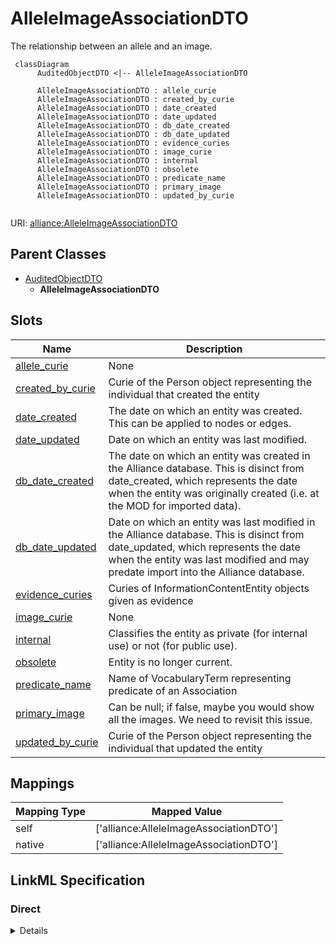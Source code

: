 # AlleleImageAssociationDTO

The relationship between an allele and an image.


```mermaid
 classDiagram
      AuditedObjectDTO <|-- AlleleImageAssociationDTO
      
      AlleleImageAssociationDTO : allele_curie
      AlleleImageAssociationDTO : created_by_curie
      AlleleImageAssociationDTO : date_created
      AlleleImageAssociationDTO : date_updated
      AlleleImageAssociationDTO : db_date_created
      AlleleImageAssociationDTO : db_date_updated
      AlleleImageAssociationDTO : evidence_curies
      AlleleImageAssociationDTO : image_curie
      AlleleImageAssociationDTO : internal
      AlleleImageAssociationDTO : obsolete
      AlleleImageAssociationDTO : predicate_name
      AlleleImageAssociationDTO : primary_image
      AlleleImageAssociationDTO : updated_by_curie
      

```



URI: [alliance:AlleleImageAssociationDTO](http://alliancegenome.org/AlleleImageAssociationDTO)


## Parent Classes

* [AuditedObjectDTO](AuditedObjectDTO.md)
    * **AlleleImageAssociationDTO**




<!-- no inheritance hierarchy -->


## Slots

| Name | Description  |
| ---  | ---  |
| [allele_curie](allele_curie.md) | None |
| [created_by_curie](created_by_curie.md) | Curie of the Person object representing the individual that created the entity |
| [date_created](date_created.md) | The date on which an entity was created. This can be applied to nodes or edges. |
| [date_updated](date_updated.md) | Date on which an entity was last modified. |
| [db_date_created](db_date_created.md) | The date on which an entity was created in the Alliance database.  This is disinct from date_created, which represents the date when the entity was originally created (i.e. at the MOD for imported data). |
| [db_date_updated](db_date_updated.md) | Date on which an entity was last modified in the Alliance database.  This is disinct from date_updated, which represents the date when the entity was last modified and may predate import into the Alliance database. |
| [evidence_curies](evidence_curies.md) | Curies of InformationContentEntity objects given as evidence |
| [image_curie](image_curie.md) | None |
| [internal](internal.md) | Classifies the entity as private (for internal use) or not (for public use). |
| [obsolete](obsolete.md) | Entity is no longer current. |
| [predicate_name](predicate_name.md) | Name of VocabularyTerm representing predicate of an Association |
| [primary_image](primary_image.md) | Can be null; if false, maybe you would show all the images. We need to revisit this issue. |
| [updated_by_curie](updated_by_curie.md) | Curie of the Person object representing the individual that updated the entity |


## Mappings

| Mapping Type | Mapped Value |
| ---  | ---  |
| self | ['alliance:AlleleImageAssociationDTO'] |
| native | ['alliance:AlleleImageAssociationDTO'] |




## LinkML Specification

<!-- TODO: investigate https://stackoverflow.com/questions/37606292/how-to-create-tabbed-code-blocks-in-mkdocs-or-sphinx -->

### Direct

<details>
```yaml
name: AlleleImageAssociationDTO
description: The relationship between an allele and an image.
from_schema: https://github.com/alliance-genome/agr_curation_schema/src/schema/alleleDTO
is_a: AuditedObjectDTO
slots:
- allele_curie
- predicate_name
- image_curie
- primary_image
- evidence_curies
slot_usage:
  primary_image:
    name: primary_image
    description: Can be null; if false, maybe you would show all the images. We need
      to revisit this issue.
    domain_of:
    - AlleleImageAssociation
    - AlleleImageAssociationDTO

```
</details>

### Induced

<details>
```yaml
name: AlleleImageAssociationDTO
description: The relationship between an allele and an image.
from_schema: https://github.com/alliance-genome/agr_curation_schema/src/schema/alleleDTO
is_a: AuditedObjectDTO
slot_usage:
  primary_image:
    name: primary_image
    description: Can be null; if false, maybe you would show all the images. We need
      to revisit this issue.
    domain_of:
    - AlleleImageAssociation
    - AlleleImageAssociationDTO
attributes:
  allele_curie:
    name: allele_curie
    from_schema: https://github.com/alliance-genome/agr_curation_schema/src/schema/alleleDTO
    alias: allele_curie
    owner: AlleleImageAssociationDTO
    domain_of:
    - AlleleDiseaseAnnotationDTO
    - AlleleCellLineAssociationDTO
    - AlleleGenerationMethodAssociationDTO
    - AlleleGenomicEntityAssociationDTO
    - AlleleImageAssociationDTO
    - AlleleOriginAssociationDTO
    - AffectedGenomicModelComponentDTO
    range: string
    required: true
  predicate_name:
    name: predicate_name
    description: Name of VocabularyTerm representing predicate of an Association
    from_schema: https://github.com/alliance-genome/agr_curation_schema/core.yaml
    alias: predicate_name
    owner: AlleleImageAssociationDTO
    domain_of:
    - AlleleCellLineAssociationDTO
    - AlleleGenerationMethodAssociationDTO
    - AlleleGenomicEntityAssociationDTO
    - AlleleImageAssociationDTO
    - AlleleOriginAssociationDTO
    - GenomicLocationAssociationDTO
    range: string
    required: true
  image_curie:
    name: image_curie
    from_schema: https://github.com/alliance-genome/agr_persistent_schema/src/schema/image.yaml
    alias: image_curie
    owner: AlleleImageAssociationDTO
    domain_of:
    - AlleleImageAssociationDTO
    range: string
    required: true
  primary_image:
    name: primary_image
    description: Can be null; if false, maybe you would show all the images. We need
      to revisit this issue.
    from_schema: https://github.com/alliance-genome/agr_curation_schema/src/schema/allele
    alias: primary_image
    owner: AlleleImageAssociationDTO
    domain_of:
    - AlleleImageAssociation
    - AlleleImageAssociationDTO
    range: boolean
  evidence_curies:
    name: evidence_curies
    description: Curies of InformationContentEntity objects given as evidence
    from_schema: https://github.com/alliance-genome/agr_curation_schema/src/schema/reference
    multivalued: true
    alias: evidence_curies
    owner: AlleleImageAssociationDTO
    domain_of:
    - DiseaseAnnotationDTO
    - AlleleCellLineAssociationDTO
    - AlleleGenerationMethodAssociationDTO
    - AlleleGenomicEntityAssociationDTO
    - AlleleImageAssociationDTO
    - AlleleOriginAssociationDTO
    - NoteDTO
    - SlotAnnotationDTO
    - GenomicLocationAssociationDTO
    range: string
  created_by_curie:
    name: created_by_curie
    description: Curie of the Person object representing the individual that created
      the entity
    from_schema: https://github.com/alliance-genome/agr_curation_schema/core.yaml
    domain: AuditedObjectDTO
    alias: created_by_curie
    owner: AlleleImageAssociationDTO
    domain_of:
    - AuditedObjectDTO
    range: string
  date_created:
    name: date_created
    description: The date on which an entity was created. This can be applied to nodes
      or edges.
    from_schema: https://github.com/alliance-genome/agr_curation_schema/core.yaml
    aliases:
    - creation_date
    exact_mappings:
    - dct:createdOn
    - WIKIDATA_PROPERTY:P577
    alias: date_created
    owner: AlleleImageAssociationDTO
    domain_of:
    - AuditedObject
    - AuditedObjectDTO
    range: datetime
  updated_by_curie:
    name: updated_by_curie
    description: Curie of the Person object representing the individual that updated
      the entity
    from_schema: https://github.com/alliance-genome/agr_curation_schema/core.yaml
    domain: AuditedObjectDTO
    alias: updated_by_curie
    owner: AlleleImageAssociationDTO
    domain_of:
    - AuditedObjectDTO
    range: string
  date_updated:
    name: date_updated
    description: Date on which an entity was last modified.
    from_schema: https://github.com/alliance-genome/agr_curation_schema/core.yaml
    aliases:
    - date_last_modified
    alias: date_updated
    owner: AlleleImageAssociationDTO
    domain_of:
    - AuditedObject
    - AuditedObjectDTO
    range: datetime
  db_date_created:
    name: db_date_created
    description: The date on which an entity was created in the Alliance database.  This
      is disinct from date_created, which represents the date when the entity was
      originally created (i.e. at the MOD for imported data).
    from_schema: https://github.com/alliance-genome/agr_curation_schema/core.yaml
    alias: db_date_created
    owner: AlleleImageAssociationDTO
    domain_of:
    - AuditedObject
    - AuditedObjectDTO
    range: datetime
  db_date_updated:
    name: db_date_updated
    description: Date on which an entity was last modified in the Alliance database.  This
      is disinct from date_updated, which represents the date when the entity was
      last modified and may predate import into the Alliance database.
    from_schema: https://github.com/alliance-genome/agr_curation_schema/core.yaml
    alias: db_date_updated
    owner: AlleleImageAssociationDTO
    domain_of:
    - AuditedObject
    - AuditedObjectDTO
    range: datetime
  internal:
    name: internal
    description: Classifies the entity as private (for internal use) or not (for public
      use).
    notes:
    - Default value is true.
    from_schema: https://github.com/alliance-genome/agr_curation_schema/core.yaml
    alias: internal
    owner: AlleleImageAssociationDTO
    domain_of:
    - AuditedObject
    - AuditedObjectDTO
    range: boolean
    required: true
  obsolete:
    name: obsolete
    description: Entity is no longer current.
    notes:
    - Obsolete entities are preserved in the database for posterity but should not
      be publicly displayed.
    from_schema: https://github.com/alliance-genome/agr_curation_schema/core.yaml
    alias: obsolete
    owner: AlleleImageAssociationDTO
    domain_of:
    - AuditedObject
    - AuditedObjectDTO
    range: boolean

```
</details>